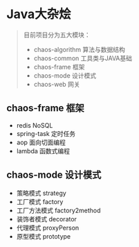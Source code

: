 # Java大杂烩
> 目前项目分为五大模块：
> - chaos-algorithm 算法与数据结构
> - chaos-common 工具类与JAVA基础
> - chaos-frame 框架
> - chaos-mode 设计模式
> - chaos-web 网关

## chaos-frame 框架
- redis NoSQL
- spring-task 定时任务
- aop 面向切面编程
- lambda 函数式编程

## chaos-mode 设计模式
- 策略模式 strategy
- 工厂模式 factory
- 工厂方法模式 factory2method
- 装饰者模式 decorator
- 代理模式 proxyPerson
- 原型模式 prototype
